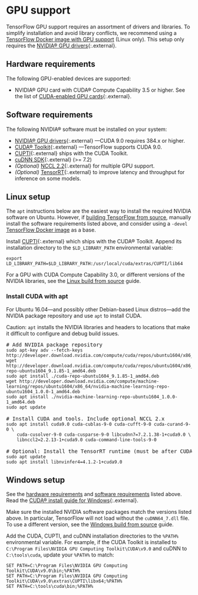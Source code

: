 # GPU support

TensorFlow GPU support requires an assortment of drivers and libraries. To simplify installation and avoid library conflicts, we recommend using a [TensorFlow Docker image with GPU support](./docker.md) (Linux only). This setup only requires the [NVIDIA® GPU drivers](https://www.nvidia.com/drivers){:.external}.


## Hardware requirements

The following GPU-enabled devices are supported:

* NVIDIA® GPU card with CUDA® Compute Capability 3.5 or higher. See the list of [CUDA-enabled GPU cards](https://developer.nvidia.com/cuda-gpus){:.external}.


## Software requirements

The following NVIDIA® software must be installed on your system:

* [NVIDIA® GPU drivers](https://www.nvidia.com/drivers){:.external} —CUDA 9.0 requires 384.x or higher.
* [CUDA® Toolkit](https://developer.nvidia.com/cuda-zone){:.external} —TensorFlow supports CUDA 9.0.
* [CUPTI](http://docs.nvidia.com/cuda/cupti/){:.external} ships with the CUDA Toolkit.
* [cuDNN SDK](https://developer.nvidia.com/cudnn){:.external} (>= 7.2)
* *(Optional)* [NCCL 2.2](https://developer.nvidia.com/nccl){:.external} for multiple GPU support.
* *(Optional)* [TensorRT](https://docs.nvidia.com/deeplearning/sdk/tensorrt-install-guide/index.html){:.external} to improve latency and throughput for inference on some models.


## Linux setup

The `apt` instructions below are the easiest way to install the required NVIDIA software on Ubuntu. However, if [building TensorFlow from source](./source.md), manually install the software requirements listed above, and consider using a `-devel` [TensorFlow Docker image](./docker.md) as a base.

Install [CUPTI](http://docs.nvidia.com/cuda/cupti/){:.external} which ships with the CUDA® Toolkit. Append its installation directory to the `$LD_LIBRARY_PATH` environmental variable:

<pre class="devsite-click-to-copy">
<code class="devsite-terminal">export LD_LIBRARY_PATH=$LD_LIBRARY_PATH:/usr/local/cuda/extras/CUPTI/lib64</code>
</pre>

For a GPU with CUDA Compute Capability 3.0, or different versions of the NVIDIA libraries, see the [Linux build from source](./source.md) guide.

### Install CUDA with apt

For Ubuntu&nbsp;16.04—and possibly other Debian-based Linux distros—add the NVIDIA package repository and use `apt` to install CUDA.

Caution: `apt` installs the NVIDIA libraries and headers to locations that make it difficult to configure and debug build issues.

<pre class="prettyprint lang-bsh">
# Add NVIDIA package repository
<code class="devsite-terminal">sudo apt-key adv --fetch-keys http://developer.download.nvidia.com/compute/cuda/repos/ubuntu1604/x86_64/7fa2af80.pub</code>
<code class="devsite-terminal">wget http://developer.download.nvidia.com/compute/cuda/repos/ubuntu1604/x86_64/cuda-repo-ubuntu1604_9.1.85-1_amd64.deb</code>
<code class="devsite-terminal">sudo apt install ./cuda-repo-ubuntu1604_9.1.85-1_amd64.deb</code>
<code class="devsite-terminal">wget http://developer.download.nvidia.com/compute/machine-learning/repos/ubuntu1604/x86_64/nvidia-machine-learning-repo-ubuntu1604_1.0.0-1_amd64.deb</code>
<code class="devsite-terminal">sudo apt install ./nvidia-machine-learning-repo-ubuntu1604_1.0.0-1_amd64.deb</code>
<code class="devsite-terminal">sudo apt update</code>

# Install CUDA and tools. Include optional NCCL 2.x
<code class="devsite-terminal">sudo apt install cuda9.0 cuda-cublas-9-0 cuda-cufft-9-0 cuda-curand-9-0 \
    cuda-cusolver-9-0 cuda-cusparse-9-0 libcudnn7=7.2.1.38-1+cuda9.0 \
    libnccl2=2.2.13-1+cuda9.0 cuda-command-line-tools-9-0</code>

# Optional: Install the TensorRT runtime (must be after CUDA install)
<code class="devsite-terminal">sudo apt update</code>
<code class="devsite-terminal">sudo apt install libnvinfer4=4.1.2-1+cuda9.0</code>
</pre>


## Windows setup

See the [hardware requirements](#hardware_requirements) and [software requirements](#software_requirements) listed above. Read the [CUDA® install guide for Windows](https://docs.nvidia.com/cuda/cuda-installation-guide-microsoft-windows/){:.external}.

Make sure the installed NVIDIA software packages match the versions listed above. In particular, TensorFlow will not load without the `cuDNN64_7.dll` file. To use a different version, see the [Windows build from source](./source_windows.md) guide.

Add the CUDA, CUPTI, and cuDNN installation directories to the `%PATH%` environmental variable. For example, if the CUDA Toolkit is installed to `C:\Program Files\NVIDIA GPU Computing Toolkit\CUDA\v9.0` and cuDNN to `C:\tools\cuda`, update your `%PATH%` to match:

<pre class="devsite-click-to-copy">
<code class="devsite-terminal tfo-terminal-windows">SET PATH=C:\Program Files\NVIDIA GPU Computing Toolkit\CUDA\v9.0\bin;%PATH%</code>
<code class="devsite-terminal tfo-terminal-windows">SET PATH=C:\Program Files\NVIDIA GPU Computing Toolkit\CUDA\v9.0\extras\CUPTI\libx64;%PATH%</code>
<code class="devsite-terminal tfo-terminal-windows">SET PATH=C:\tools\cuda\bin;%PATH%</code>
</pre>
